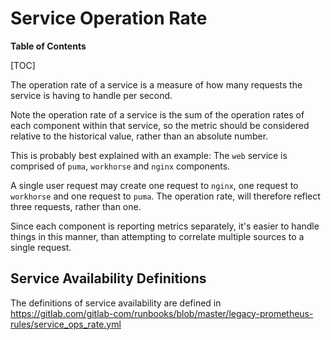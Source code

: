# Service Operation Rate

**Table of Contents**

[TOC]

The operation rate of a service is a measure of how many requests the service is having to handle per second.

Note the operation rate of a service is the sum of the operation rates of each component within that service, so the
metric should be considered relative to the historical value, rather than an absolute number.

This is probably best explained with an example: The `web` service is comprised of `puma`, `workhorse` and `nginx` components.

A single user request may create one request to `nginx`, one request to `workhorse` and one request to `puma`. The operation rate, will
therefore reflect three requests, rather than one.

Since each component is reporting metrics separately, it's easier to handle things in this manner, than attempting to correlate multiple
sources to a single request.

## Service Availability Definitions

The definitions of service availability are defined in <https://gitlab.com/gitlab-com/runbooks/blob/master/legacy-prometheus-rules/service_ops_rate.yml>
